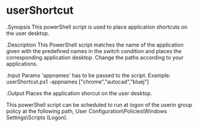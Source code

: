 # userShortcut

.Synopsis
This powerShell script is used to place application shortcuts on the user desktop.

.Description
This PowerShell script matches the name of the application given with the predefined names in the switch condition and places the corresponding application desktop.
Change the paths according to your applications.

.Input
Params 'appnames' has to be passed to the script.
Example: userShortcut.ps1 -appnames ["chrome","autocad","bluej"]

.Output
Places the application shorcut on the user desktop.

This powerShell script can be scheduled to run at logon of the userin group policy at the following path,
User Configuration\Policies\Windows Settings\Scripts (Logon).
